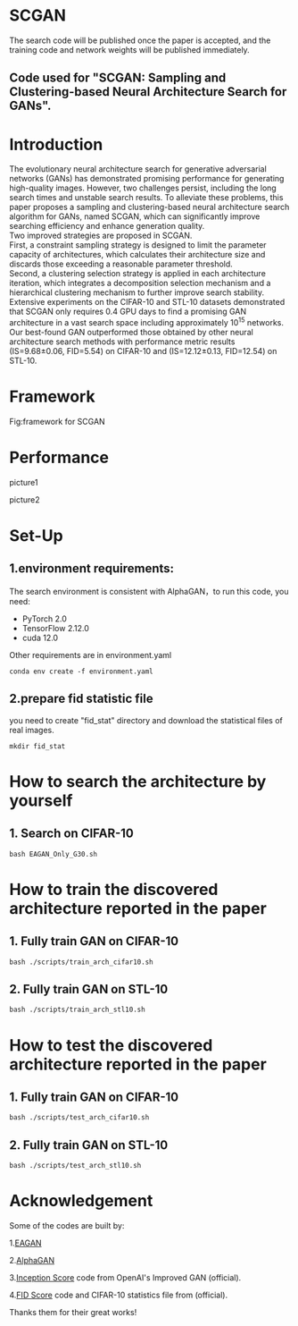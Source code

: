 # SCGAN
The search code will be published once the paper is accepted, and the training code and network weights will be published immediately.
## Code used for "SCGAN: Sampling and Clustering-based Neural Architecture Search for GANs".

# Introduction
The evolutionary neural architecture search for generative adversarial networks (GANs) has demonstrated promising performance for generating high-quality images. 
However, two challenges persist, including the long search times and unstable search results.
To alleviate these problems, this paper proposes a sampling and clustering-based neural architecture search algorithm for GANs, named SCGAN, which can significantly improve searching efficiency and enhance generation quality.  
Two improved strategies are proposed in SCGAN.   
First, a constraint sampling strategy is designed to limit the parameter capacity of architectures, which calculates their architecture size and discards those exceeding a reasonable parameter threshold.  
Second, a clustering selection strategy is applied in each architecture iteration, which integrates a decomposition selection mechanism and a hierarchical clustering mechanism to further improve search stability. 
Extensive experiments on the CIFAR-10 and STL-10 datasets demonstrated that SCGAN only requires 0.4 GPU days to find a promising GAN architecture in a vast search space including approximately 10$^{15}$ networks.  
Our best-found GAN outperformed those obtained by other neural architecture search methods with performance metric results (IS=9.68±0.06, FID=5.54) on CIFAR-10 and (IS=12.12±0.13, FID=12.54) on STL-10.  

# Framework
Fig:framework for SCGAN

# Performance
<!-- 这是注释![](./picture/C10.png)  ![](./picture/S10.png) -->
picture1

picture2

# Set-Up 
## 1.environment requirements:
The search environment is consistent with AlphaGAN，to run this code, you need:  
- PyTorch 2.0  
- TensorFlow 2.12.0  
- cuda 12.0  

Other requirements are in environment.yaml 

<!-- install code  -->
<pre><code>conda env create -f environment.yaml
</code></pre>

## 2.prepare fid statistic file
you need to create "fid_stat" directory and download the statistical files of real images.
<pre><code>mkdir fid_stat
</code></pre>

# How to search the  architecture by yourself
## 1. Search on CIFAR-10
<pre><code>bash EAGAN_Only_G30.sh
</code></pre>
# How to train the discovered architecture reported in the paper
## 1. Fully train GAN on CIFAR-10
<pre><code>bash ./scripts/train_arch_cifar10.sh
</code></pre>
## 2. Fully train GAN on STL-10
<pre><code>bash ./scripts/train_arch_stl10.sh
</code></pre>

# How to test the discovered architecture reported in the paper
## 1. Fully train GAN on CIFAR-10
<pre><code>bash ./scripts/test_arch_cifar10.sh
</code></pre>
## 2. Fully train GAN on STL-10
<pre><code>bash ./scripts/test_arch_stl10.sh
</code></pre>

# Acknowledgement
Some of the codes are built by:

1.[EAGAN](https://github.com/marsggbo/EAGAN)

2.[AlphaGAN](https://github.com/yuesongtian/AlphaGAN)

3.[Inception Score](https://github.com/openai/improved-gan/tree/master/inception_score) code from OpenAI's Improved GAN (official).

4.[FID Score](https://github.com/bioinf-jku/TTUR) code and CIFAR-10 statistics file from  (official).

Thanks them for their great works!
